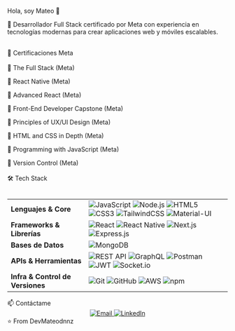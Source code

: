 Hola, soy Mateo 👋

🚀 Desarrollador Full Stack certificado por Meta con experiencia en tecnologías modernas para crear aplicaciones web y móviles escalables.
<br></br>

📜 Certificaciones Meta
<br></br>
🏅 The Full Stack (Meta)

🏅 React Native (Meta)

🏅 Advanced React (Meta)

🏅 Front-End Developer Capstone (Meta)

🏅 Principles of UX/UI Design (Meta)

🏅 HTML and CSS in Depth (Meta)

🏅 Programming with JavaScript (Meta)

🏅 Version Control (Meta)
<br></br>
🛠️ Tech Stack
<br></br>
<table> <tr> <td><strong>Lenguajes & Core</strong></td> <td> <img src="https://img.shields.io/badge/JavaScript-F7DF1E?style=for-the-badge&logo=javascript&logoColor=black" alt="JavaScript"> <img src="https://img.shields.io/badge/Node.js-339933?style=for-the-badge&logo=nodedotjs&logoColor=white" alt="Node.js"> <img src="https://img.shields.io/badge/HTML5-E34F26?style=for-the-badge&logo=html5&logoColor=white" alt="HTML5"> <img src="https://img.shields.io/badge/CSS3-1572B6?style=for-the-badge&logo=css3&logoColor=white" alt="CSS3"> <img src="https://img.shields.io/badge/Tailwind_CSS-38B2AC?style=for-the-badge&logo=tailwind-css&logoColor=white" alt="TailwindCSS"> <img src="https://img.shields.io/badge/Material--UI-0081CB?style=for-the-badge&logo=material-ui&logoColor=white" alt="Material-UI"> </td> </tr> <tr> <td><strong>Frameworks & Librerías</strong></td> <td> <img src="https://img.shields.io/badge/React-20232A?style=for-the-badge&logo=react&logoColor=61DAFB" alt="React"> <img src="https://img.shields.io/badge/React_Native-20232A?style=for-the-badge&logo=react&logoColor=61DAFB" alt="React Native"> <img src="https://img.shields.io/badge/next.js-000000?style=for-the-badge&logo=nextdotjs&logoColor=white" alt="Next.js"> <img src="https://img.shields.io/badge/Express.js-000000?style=for-the-badge&logo=express&logoColor=white" alt="Express.js"> </td> </tr> <tr> <td><strong>Bases de Datos</strong></td> <td> <img src="https://img.shields.io/badge/MongoDB-4EA94B?style=for-the-badge&logo=mongodb&logoColor=white" alt="MongoDB"> </td> </tr> <tr> <td><strong>APIs & Herramientas</strong></td> <td> <img src="https://img.shields.io/badge/REST-FF6F61?style=for-the-badge" alt="REST API"> <img src="https://img.shields.io/badge/GraphQL-E10098?style=for-the-badge&logo=graphql&logoColor=white" alt="GraphQL"> <img src="https://img.shields.io/badge/Postman-FF6C37?style=for-the-badge&logo=postman&logoColor=white" alt="Postman"> <img src="https://img.shields.io/badge/JWT-000000?style=for-the-badge&logo=jsonwebtokens&logoColor=white" alt="JWT"> <img src="https://img.shields.io/badge/Socket.io-010101?style=for-the-badge&logo=socket.io&logoColor=white" alt="Socket.io"> </td> </tr> <tr> <td><strong>Infra & Control de Versiones</strong></td> <td> <img src="https://img.shields.io/badge/Git-F05032?style=for-the-badge&logo=git&logoColor=white" alt="Git"> <img src="https://img.shields.io/badge/GitHub-100000?style=for-the-badge&logo=github&logoColor=white" alt="GitHub"> <img src="https://img.shields.io/badge/AWS-232F3E?style=for-the-badge&logo=amazonaws&logoColor=white" alt="AWS"> <img src="https://img.shields.io/badge/npm-CB3837?style=for-the-badge&logo=npm&logoColor=white" alt="npm"> </td> </tr> </table>
📫 Contáctame
<div align="center"> <a href="email:mateogabrieldominguez@gmail.com"> <img src="https://img.shields.io/badge/Email-D14836?style=for-the-badge&logo=gmail&logoColor=white" alt="Email"> </a> <a href="https://www.linkedin.com/in/mateo-dominguez-b09954291/"> <img src="https://img.shields.io/badge/LinkedIn-0077B5?style=for-the-badge&logo=linkedin&logoColor=white" alt="LinkedIn"> </a> </div>
⭐️ From DevMateodnnz
